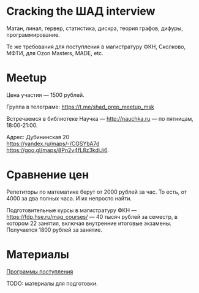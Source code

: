 # Cracking the ШАД interview

Матан, линал, тервер, статистика, дискра, теория графов, дифуры, программирование.

Те же требования для поступления в магистратуру ФКН, Сколково, МФТИ, для Ozon Masters, MADE, etc.

# Meetup 

Цена участия — 1500 рублей.

Группа в телеграме: https://t.me/shad_prep_meetup_msk

Встречаемся в библиотеке Научка — http://nauchka.ru — по пятницам, 18:00-21:00.

Адрес: Дубининская 20  
https://yandex.ru/maps/-/CGSYbA7d  
https://goo.gl/maps/8Pn2v4fL8z3kdiJi6. 

# Сравнение цен

Репетиторы по математике берут от 2000 рублей за час. То есть, от 4000 за два полных часа. И их непросто найти.

Подготовительные курсы в магистратуру ФКН — https://fdp.hse.ru/mag_courses/ — 40 тысяч рублей за семестр, в котором 22 занятия, включая внутренние итоговые экзамены. Получается 1800 рублей за занятие.

# Материалы

[Программы поступления](programs.md)

TODO: материалы для подготовки.
